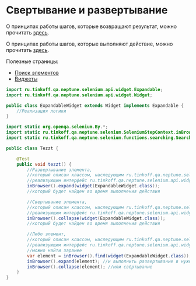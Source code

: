 # Свертывание и развертывание

О принципах работы шагов, которые возвращают результат, можно
прочитать [здесь](./../../../core.api/doc/rus/IDEA.MD#Шаги,-которые-возвращают-результат).

О принципах работы шагов, которые выполняют действие, можно
прочитать [здесь](./../../../core.api/doc/rus/IDEA.MD#Шаги,-которые-выполняют-действие).

Полезные страницы:

- [Поиск элементов](ELEMENTS_SEARCHING.MD)
- [Виджеты](./WIDGET.MD)

```java
import ru.tinkoff.qa.neptune.selenium.api.widget.Expandable;
import ru.tinkoff.qa.neptune.selenium.api.widget.Widget;

public class ExpandableWidget extends Widget implements Expandable {
    //Реализация логики
}
```

```java
import static org.openqa.selenium.By.*;
import static ru.tinkoff.qa.neptune.selenium.SeleniumStepContext.inBrowser;
import static ru.tinkoff.qa.neptune.selenium.functions.searching.SearchSupplier.*;

public class Tezzt {

    @Test
    public void tezzt() {
        //Развертывание элемента, 
        //который описан классом, наследующим ru.tinkoff.qa.neptune.selenium.api.widget.Widget и 
        //реализующим интерфейс ru.tinkoff.qa.neptune.selenium.api.widget.Expandable,
        inBrowser().expand(widget(ExpandableWidget.class));
        //который будет найден во время выполнения действия

        //Свертывание элемента, 
        //который описан классом, наследующим ru.tinkoff.qa.neptune.selenium.api.widget.Widget и 
        //реализующим интерфейс ru.tinkoff.qa.neptune.selenium.api.widget.Expandable,
        inBrowser().collapse(widget(ExpandableWidget.class));
        //который будет найден во время выполнения действия

        //Либо элемент, 
        //который описан классом, наследующим ru.tinkoff.qa.neptune.selenium.api.widget.Widget и 
        //реализующим интерфейс ru.tinkoff.qa.neptune.selenium.api.widget.Expandable,
        //можно найти заранее
        var element = inBrowser().find(widget(ExpandableWidget.class));
        inBrowser().expand(element); //и выполнить развертывание в нужный момент
        inBrowser().collapse(element); //или свёртывание
    }
}
```